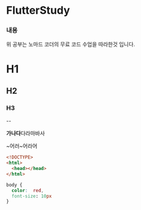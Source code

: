 # FlutterStudy

### 내용

위 공부는 노마드 코더의 무료 코드 수업을 따라한것 입니다.

# H1
## H2
### H3

--

**가나다**다라마바사

~어러~어라어

```html
<!DOCTYPE>
<html>
  <head></head>
</html>
```

```css
body {
  color:  red,
  font-size: 10px
}
```
